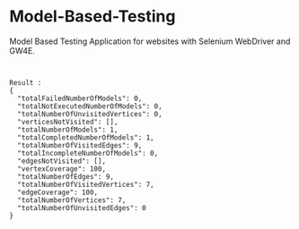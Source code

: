 # Model-Based-Testing

Model Based Testing Application for websites with Selenium WebDriver and GW4E.


<pre><code>

Result :
{
  "totalFailedNumberOfModels": 0,
  "totalNotExecutedNumberOfModels": 0,
  "totalNumberOfUnvisitedVertices": 0,
  "verticesNotVisited": [],
  "totalNumberOfModels": 1,
  "totalCompletedNumberOfModels": 1,
  "totalNumberOfVisitedEdges": 9,
  "totalIncompleteNumberOfModels": 0,
  "edgesNotVisited": [],
  "vertexCoverage": 100,
  "totalNumberOfEdges": 9,
  "totalNumberOfVisitedVertices": 7,
  "edgeCoverage": 100,
  "totalNumberOfVertices": 7,
  "totalNumberOfUnvisitedEdges": 0
}

</code></pre>
